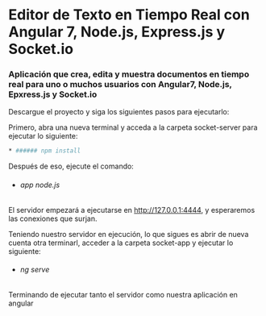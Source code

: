 # Editor de Texto en Tiempo Real con Angular 7, Node.js, Express.js y Socket.io

### Aplicación que crea, edita y muestra documentos en tiempo real para uno o muchos usuarios con Angular7, Node.js, Epxress.js y Socket.io

Descargue el proyecto y siga los siguientes pasos para ejecutarlo:

Primero, abra una nueva terminal y acceda a la carpeta socket-server para ejecutar lo siguiente:
```bash
* ###### npm install
```

Después de eso, ejecute el comando:
* ###### app node.js

El servidor empezará a ejecutarse en http://127.0.0.1:4444, y esperaremos las conexiones que surjan.

Teniendo nuestro servidor en ejecución, lo que sigues es abrir de nueva cuenta otra terminarl, acceder a la carpeta socket-app y ejecutar lo siguiente:
* ###### ng serve

Terminando de ejecutar tanto el servidor como nuestra aplicación en angular 
